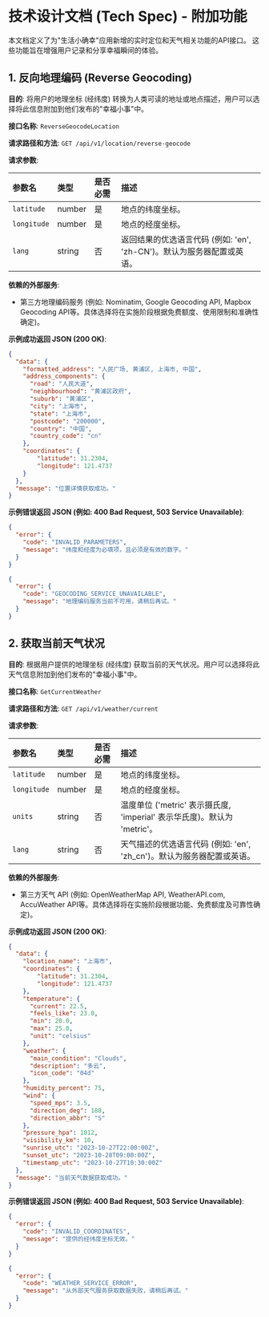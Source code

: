 # 技术设计文档 (Tech Spec) - 附加功能

本文档定义了为"生活小确幸"应用新增的实时定位和天气相关功能的API接口。
这些功能旨在增强用户记录和分享幸福瞬间的体验。

## 1. 反向地理编码 (Reverse Geocoding)

**目的**: 将用户的地理坐标 (经纬度) 转换为人类可读的地址或地点描述，用户可以选择将此信息附加到他们发布的"幸福小事"中。

**接口名称**: `ReverseGeocodeLocation`

**请求路径和方法**: `GET /api/v1/location/reverse-geocode`

**请求参数**:

| 参数名    | 类型   | 是否必需 | 描述                                                                 |
| :-------- | :----- | :------- | :------------------------------------------------------------------- |
| `latitude`  | number | 是       | 地点的纬度坐标。                                                       |
| `longitude` | number | 是       | 地点的经度坐标。                                                       |
| `lang`      | string | 否       | 返回结果的优选语言代码 (例如: 'en', 'zh-CN')。默认为服务器配置或英语。 |

**依赖的外部服务**:

*   第三方地理编码服务 (例如: Nominatim, Google Geocoding API, Mapbox Geocoding API等。具体选择将在实施阶段根据免费额度、使用限制和准确性确定)。

**示例成功返回 JSON (200 OK)**:

```json
{
  "data": {
    "formatted_address": "人民广场, 黄浦区, 上海市, 中国",
    "address_components": {
      "road": "人民大道",
      "neighbourhood": "黄浦区政府", 
      "suburb": "黄浦区",
      "city": "上海市",
      "state": "上海市",
      "postcode": "200000",
      "country": "中国",
      "country_code": "cn"
    },
    "coordinates": {
        "latitude": 31.2304,
        "longitude": 121.4737
    }
  },
  "message": "位置详情获取成功。"
}
```

**示例错误返回 JSON (例如: 400 Bad Request, 503 Service Unavailable)**:

```json
{
  "error": {
    "code": "INVALID_PARAMETERS", 
    "message": "纬度和经度为必填项，且必须是有效的数字。"
  }
}
```
```json
{
  "error": {
    "code": "GEOCODING_SERVICE_UNAVAILABLE",
    "message": "地理编码服务当前不可用，请稍后再试。"
  }
}
```

## 2. 获取当前天气状况

**目的**: 根据用户提供的地理坐标 (经纬度) 获取当前的天气状况。用户可以选择将此天气信息附加到他们发布的"幸福小事"中。

**接口名称**: `GetCurrentWeather`

**请求路径和方法**: `GET /api/v1/weather/current`

**请求参数**:

| 参数名    | 类型   | 是否必需 | 描述                                                                       |
| :-------- | :----- | :------- | :------------------------------------------------------------------------- |
| `latitude`  | number | 是       | 地点的纬度坐标。                                                             |
| `longitude` | number | 是       | 地点的经度坐标。                                                             |
| `units`     | string | 否       | 温度单位 ('metric' 表示摄氏度, 'imperial' 表示华氏度)。默认为 'metric'。     |
| `lang`      | string | 否       | 天气描述的优选语言代码 (例如: 'en', 'zh_cn')。默认为服务器配置或英语。        |

**依赖的外部服务**:

*   第三方天气 API (例如: OpenWeatherMap API, WeatherAPI.com, AccuWeather API等。具体选择将在实施阶段根据功能、免费额度及可靠性确定)。

**示例成功返回 JSON (200 OK)**:

```json
{
  "data": {
    "location_name": "上海市", 
    "coordinates": {
        "latitude": 31.2304,
        "longitude": 121.4737
    },
    "temperature": {
      "current": 22.5,
      "feels_like": 23.0,
      "min": 20.0,
      "max": 25.0,
      "unit": "celsius" 
    },
    "weather": {
      "main_condition": "Clouds", 
      "description": "多云", 
      "icon_code": "04d"   
    },
    "humidity_percent": 75,
    "wind": {
      "speed_mps": 3.5, 
      "direction_deg": 180,
      "direction_abbr": "S" 
    },
    "pressure_hpa": 1012, 
    "visibility_km": 10, 
    "sunrise_utc": "2023-10-27T22:00:00Z", 
    "sunset_utc": "2023-10-28T09:00:00Z",  
    "timestamp_utc": "2023-10-27T10:30:00Z" 
  },
  "message": "当前天气数据获取成功。"
}
```

**示例错误返回 JSON (例如: 400 Bad Request, 503 Service Unavailable)**:

```json
{
  "error": {
    "code": "INVALID_COORDINATES",
    "message": "提供的经纬度坐标无效。"
  }
}
```
```json
{
  "error": {
    "code": "WEATHER_SERVICE_ERROR",
    "message": "从外部天气服务获取数据失败，请稍后再试。"
  }
}
``` 